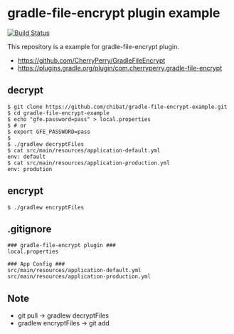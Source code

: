 # gradle-file-encrypt plugin example

[![Build Status](https://travis-ci.org/chibat/gradle-file-encrypt-example.svg?branch=master)](https://travis-ci.org/chibat/gradle-file-encrypt-example)

This repository is a example for gradle-file-encrypt plugin.

* https://github.com/CherryPerry/GradleFileEncrypt
* https://plugins.gradle.org/plugin/com.cherryperry.gradle-file-encrypt

## decrypt

```
$ git clone https://github.com/chibat/gradle-file-encrypt-example.git
$ cd gradle-file-encrypt-example
$ echo "gfe.password=pass" > local.properties
$ # or
$ export GFE_PASSWORD=pass
$
$ ./gradlew decryptFiles
$ cat src/main/resources/application-default.yml
env: default
$ cat src/main/resources/application-production.yml
env: prodution
```

## encrypt

```
$ ./gradlew encryptFiles
```

## .gitignore

```
### gradle-file-encrypt plugin ###
local.properties

### App Config ###
src/main/resources/application-default.yml
src/main/resources/application-production.yml
```

## Note

* git pull -> gradlew decryptFiles
* gradlew encryptFiles -> git add

